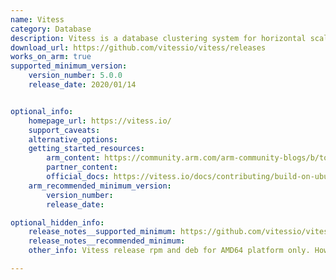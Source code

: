 ```yaml
---
name: Vitess
category: Database
description: Vitess is a database clustering system for horizontal scaling of MySQL through generalized sharding.
download_url: https://github.com/vitessio/vitess/releases
works_on_arm: true
supported_minimum_version:
    version_number: 5.0.0
    release_date: 2020/01/14


optional_info:
    homepage_url: https://vitess.io/
    support_caveats:
    alternative_options:
    getting_started_resources:
        arm_content: https://community.arm.com/arm-community-blogs/b/tools-software-ides-blog/posts/enabling-cloud-native-experience-across-a-diverse-and-secure-edge-ecosystem
        partner_content:
        official_docs: https://vitess.io/docs/contributing/build-on-ubuntu/
    arm_recommended_minimum_version:
        version_number:
        release_date:

optional_hidden_info:
    release_notes__supported_minimum: https://github.com/vitessio/vitess/releases/tag/v5.0.0
    release_notes__recommended_minimum:
    other_info: Vitess release rpm and deb for AMD64 platform only. However, the project can be built from source for ARM64 from version 5.0.0 onwards.

---
```

